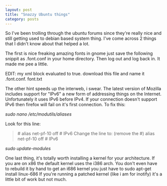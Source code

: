 ```yaml
---
layout: post
title: "Snazzy Ubuntu things"
category: posts
---
```

<p>So I've been trolling through the ubuntu forums since they're really nice and still getting used to debian based system thing. I've come across 2 things that I didn't know about that helped a lot.</p>

<p>The first is nice freaking amazing fonts in gnome just save the following snippit as .font.conf in your home directory. Then log out and log back in. It made me pee a little.</p>

<p>EDIT: my xml block evaluated to true. download this file and name it .font.conf. font.txt</p>

<p>The other hint speeds up the interweb, i swear. The latest version of Mozilla includes support for "IPv6" a new form of addressing things on the Internet. Unfortunately it uses IPv6 before IPv4. If your connection doesn't support IPv6 then firefox will fail on it's first connection. To fix this:</p>
<p><i>sudo nano /etc/modutils/aliases</i></p>
<p>Look for this line:</p>
<blockquote>
# alias net-pf-10 off # IPv6
Change the line to: (remove the #)
alias net-pf-10 off # IPv6
</blockquote>
<p><i>sudo update-modules</i></p>

<p>One last thing, it's totally worth installing a kernel for your architecture. If you are on x86 the default kernel uses the i386 arch. You don't even have to rebuild it by hand to get an i686 kernel you just have to sudo apt-get install linux-686 If you're running a patched kernel (like i am for inotify) it's a little bit of work but not much.</p>
